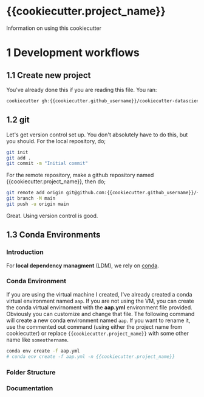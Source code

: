 # {{cookiecutter.project_name}}

Information on using this cookiecutter

1 Development workflows
=======================

1.1 Create new project
----------------------

You've already done this if you are reading this file. You ran:

```bash
cookiecutter gh:{{cookiecutter.github_username}}/cookiecutter-datascience-simple
```

1.2 git
-------

Let's get version control set up. You don't absolutely have to do this, but you should. For the local repository, do;

```bash
git init
git add .
git commit -m "Initial commit"
```

For the remote repository, make a github repository named {{cookiecutter.project_name}}, then do;

```bash
git remote add origin git@github.com:{{cookiecutter.github_username}}/{{cookiecutter.project_name}}.git
git branch -M main
git push -u origin main
```

Great. Using version control is good.


1.3 Conda Environments
----------------------

### Introduction

For **local dependency managment** (LDM), we rely on [conda](https://docs.conda.io/projects/conda/en/4.6.0/_downloads/52a95608c49671267e40c689e0bc00ca/conda-cheatsheet.pdf).


### Conda Environment

If you are using the virtual machine I created, I've already created a conda virtual environment named `aap`. If you are not using the VM, you can create the conda virtual envirnoment with the **aap.yml** environment file provided. Obviously you can customize and change that file. The following command will create a new conda environment
named `aap`. If you want to rename it, use the commented out command (using either the project name from 
cookiecutter) or replace `{{cookiecutter.project_name}}` with some other name like `someothername`.

```bash
conda env create -f aap.yml
# conda env create -f aap.yml -n {{cookiecutter.project_name}}
```

### Folder Structure


### Documentation





